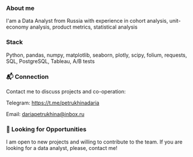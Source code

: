 ### About me
I'am a Data Analyst from Russia with experience in cohort analysis, unit-economy analysis, product metrics, statistical analysis
### Stack
Python, pandas, numpy, matplotlib, seaborn, plotly, scipy, folium, requests, SQL, PostgreSQL, Tableau, A/B tests

### 📬 Connection
Contact me to discuss projects and co-operation:

Telegram: https://t.me/petrukhinadaria

Email: dariapetrukhina@inbox.ru

### 🚀 Looking for Opportunities
I am open to new projects and willing to contribute to the team. If you are looking for a data analyst, please, contact me!
